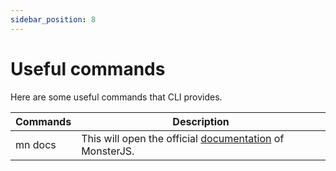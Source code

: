 ```yaml
---
sidebar_position: 8
---
```


# Useful commands

Here are some useful commands that CLI provides.

| Commands | Description |
| --- | --- |
| mn docs | This will open the official [documentation](https://monster-js.org) of MonsterJS. |
